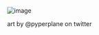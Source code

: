 ![image](https://github.com/user-attachments/assets/b54232ed-b79a-41c8-9eb6-ce5502f91311)

art by @pyperplane on twitter

